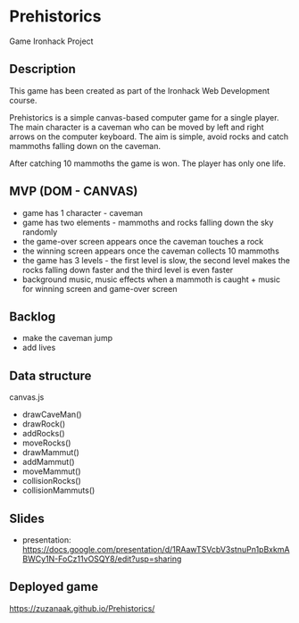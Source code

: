 # Prehistorics
Game Ironhack Project

## Description
This game has been created as part of the Ironhack Web Development course. 

Prehistorics is a simple canvas-based computer game for a single player. The main character is a caveman who can be moved by left and right arrows on the computer keyboard. The aim is simple, avoid rocks and catch mammoths falling down on the caveman.

After catching 10 mammoths the game is won. The player has only one life.

## MVP (DOM - CANVAS)
* game has 1 character - caveman
* game has two elements - mammoths and rocks falling down the sky randomly
* the game-over screen appears once the caveman touches a rock
* the winning screen appears once the caveman collects 10 mammoths
* the game has 3 levels - the first level is slow, the second level makes the rocks falling down faster and the third level is even faster
* background music, music effects when a mammoth is caught + music for winning screen and game-over screen

## Backlog
* make the caveman jump
* add lives

## Data structure
canvas.js
* drawCaveMan()
* drawRock()
* addRocks()
* moveRocks()
* drawMammut()
* addMammut()
* moveMammut() 
* collisionRocks()
* collisionMammuts()

## Slides
* presentation: https://docs.google.com/presentation/d/1RAawTSVcbV3stnuPn1pBxkmABWCy1N-FoCz11vOSQY8/edit?usp=sharing

## Deployed game
  https://zuzanaak.github.io/Prehistorics/